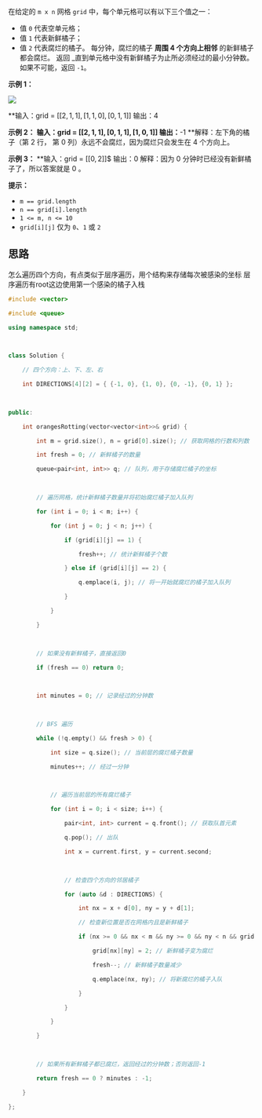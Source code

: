 在给定的 `m x n` 网格 `grid` 中，每个单元格可以有以下三个值之一：
- 值 `0` 代表空单元格；
- 值 `1` 代表新鲜橘子；
- 值 `2` 代表腐烂的橘子。
每分钟，腐烂的橘子 **周围 4 个方向上相邻** 的新鲜橘子都会腐烂。
返回 _直到单元格中没有新鲜橘子为止所必须经过的最小分钟数。如果不可能，返回 `-1`。

**示例 1：**

**![](https://assets.leetcode-cn.com/aliyun-lc-upload/uploads/2019/02/16/oranges.png)**

**输入：grid = $[[2,1,1],[1,1,0],[0,1,1]]$
输出：4

**示例 2：**
**输入：grid = $[[2,1,1],[0,1,1],[1,0,1]]$
输出：**-1
**解释：左下角的橘子（第 2 行， 第 0 列）永远不会腐烂，因为腐烂只会发生在 4 个方向上。

**示例 3：**
**输入：grid = $[[0,2]]$$
输出：0
解释：因为 0 分钟时已经没有新鲜橘子了，所以答案就是 0 。

**提示：**
- `m == grid.length`
- `n == grid[i].length`
- `1 <= m, n <= 10`
- `grid[i][j]` 仅为 `0`、`1` 或 `2`

## 思路
怎么遍历四个方向，有点类似于层序遍历，用个结构来存储每次被感染的坐标
层序遍历有root这边使用第一个感染的橘子入栈


```c++
#include <vector>

#include <queue>

using namespace std;

  

class Solution {

    // 四个方向：上、下、左、右

    int DIRECTIONS[4][2] = { {-1, 0}, {1, 0}, {0, -1}, {0, 1} };

  

public:

    int orangesRotting(vector<vector<int>>& grid) {

        int m = grid.size(), n = grid[0].size(); // 获取网格的行数和列数

        int fresh = 0; // 新鲜橘子的数量

        queue<pair<int, int>> q; // 队列，用于存储腐烂橘子的坐标

  

        // 遍历网格，统计新鲜橘子数量并将初始腐烂橘子加入队列

        for (int i = 0; i < m; i++) {

            for (int j = 0; j < n; j++) {

                if (grid[i][j] == 1) {

                    fresh++; // 统计新鲜橘子个数

                } else if (grid[i][j] == 2) {

                    q.emplace(i, j); // 将一开始就腐烂的橘子加入队列

                }

            }

        }

  

        // 如果没有新鲜橘子，直接返回0

        if (fresh == 0) return 0;

  

        int minutes = 0; // 记录经过的分钟数

  

        // BFS 遍历

        while (!q.empty() && fresh > 0) {

            int size = q.size(); // 当前层的腐烂橘子数量

            minutes++; // 经过一分钟

  

            // 遍历当前层的所有腐烂橘子

            for (int i = 0; i < size; i++) {

                pair<int, int> current = q.front(); // 获取队首元素

                q.pop(); // 出队

                int x = current.first, y = current.second;

  

                // 检查四个方向的邻居橘子

                for (auto &d : DIRECTIONS) {

                    int nx = x + d[0], ny = y + d[1];

                    // 检查新位置是否在网格内且是新鲜橘子

                    if (nx >= 0 && nx < m && ny >= 0 && ny < n && grid[nx][ny] == 1) {

                        grid[nx][ny] = 2; // 新鲜橘子变为腐烂

                        fresh--; // 新鲜橘子数量减少

                        q.emplace(nx, ny); // 将新腐烂的橘子入队

                    }

                }

            }

        }

  

        // 如果所有新鲜橘子都已腐烂，返回经过的分钟数；否则返回-1

        return fresh == 0 ? minutes : -1;

    }

};
```
